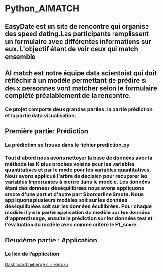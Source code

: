 # Python_AIMATCH

##  EasyDate est un site de rencontre qui organise des speed dating.Les participants remplissent un formulaire avec différentes informations sur eux. L'objectif étant de voir ceux qui match ensemble
##  AI match est notre équipe data scientoist qui doit réfléchir à un modèle permettant de prédire si deux personnes vont matcher selon le formulaire complété préalablement de la rencontre.

### Ce projet comporte deux grandes parties: la partie prédiction et la partie data visualisation.
## Première partie: Prédiction
###  La prédiction se trouve dans le fichier prediction.py.
###  Tout d'abord nous avons nettoyer la base de données avec la méthode les K plus proches voisins pour les variables quantitatives et par le mode pour les variables quantitatives. Nous avons appliqué l'arbre de decision pour recuperer les variables importantes à mettre dans le modèle. Les données étant des données déséquilibrées nous avons appliquons smote d'une part et d'autre part Sborderline Smote. Nous appliquons plusieurs modèles  soit sur  les données déséquilibrées soit sur les données équilibrées. Pour chaque modèle il y a la partie application du modèle sur les données d'apprentissage, ensuite la prédiction sur les données test et l'évaluation du modèle avec comme critère le F1_score.



## Deuxième partie : Application

### Le lien de l'application 
<a href="https://aimatch69.herokuapp.com/" target="_blank">Dashboard hébergé sur Heroku</a>
